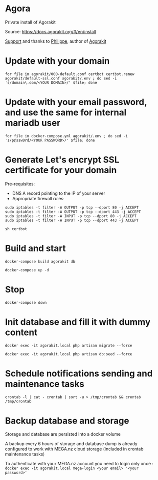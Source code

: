 # Agora
Private install of Agorakit

Source: https://docs.agorakit.org/#/en/install

[Support](https://agorakit.org/fr/soutenir.php) and thanks to [Philippe](https://github.com/philippejadin), author of [Agorakit](https://github.com/agorakit/agorakit)

# Update with your domain
`for file in agorakit/000-default.conf certbot certbot.renew agorakit/default-ssl.conf agorakit/.env ; do sed -i 's/domain\.com/<YOUR DOMAIN>/' $file; done`

# Update with your email password, and use the same for internal mariadb user
`for file in docker-compose.yml agorakit/.env ; do sed -i 's/p@ssw0rd/<YOUR PASSWORD>/' $file; done`

# Generate Let's encrypt SSL certificate for your domain
Pre-requisites:
- DNS A record pointing <YOUR DOMAIN> to the IP of your server
- Appropriate firewall rules:
```
sudo iptables -t filter -A OUTPUT -p tcp --dport 80 -j ACCEPT
sudo iptables -t filter -A OUTPUT -p tcp --dport 443 -j ACCEPT
sudo iptables -t filter -A INPUT -p tcp --dport 80 -j ACCEPT
sudo iptables -t filter -A INPUT -p tcp --dport 443 -j ACCEPT
```

`sh certbot`

# Build and start
`docker-compose build agorakit db`

`docker-compose up -d`
  
# Stop
`docker-compose down`

# Init database and fill it with dummy content
`docker exec -it agorakit.local php artisan migrate --force`

`docker exec -it agorakit.local php artisan db:seed --force`

# Schedule notifications sending and maintenance tasks
`crontab -l | cat - crontab | sort -u > /tmp/crontab && crontab /tmp/crontab`

# Backup database and storage
Storage and database are persisted into a docker volume

A backup every 6 hours of storage and database dump is already configured to work with MEGA.nz cloud storage (included in crontab maintenance tasks)

To authenticate with your MEGA.nz account you need to login only once : `docker exec -it agorakit.local mega-login <your email> '<your password>'`
  
